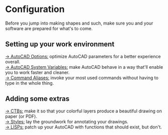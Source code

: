 # Configuration

Before you jump into making shapes and such, make sure you and your software are prepared for what's to come.

## Setting up your work environment

[→ AutoCAD Options:](options.md) optimize AutoCAD parameters for a better experience overall.  
[→ AutoCAD System Variables:](variables.md) make AutoCAD behave in a way that'll enable you to work faster and cleaner.  
[→ Command Aliases:](aliases.md) invoke your most used commands without having to type in the whole thing.  

## Adding some extras

[→ CTBs:](ctb.md) make it so that your colorful layers produce a beautiful drawing on paper (or PDF).  
[→ Styles:](styles.md) lay the groundwork for annotating your drawings.  
[→ LISPs:](lisps.md) patch up your AutoCAD with functions that should exist, but don't.  
